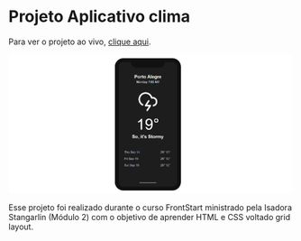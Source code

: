 # Projeto Aplicativo clima
Para ver o projeto ao vivo, [clique aqui]([https://maisafolgueral.github.io/appclima/]).

![Project Preview](https://github.com/maisafolgueral/appclima/blob/main/Projeto%20APP%20Clima.png?raw=true)

Esse projeto foi realizado durante o curso FrontStart ministrado pela Isadora Stangarlin (Módulo 2) com o objetivo de aprender HTML e CSS voltado grid layout.